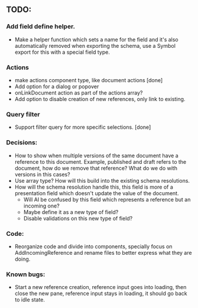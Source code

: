 ## TODO:

### Add field define helper.

- Make a helper function which sets a name for the field and it's also automatically removed when exporting the schema, use a Symbol export for this with a special field type.

### Actions

- make actions component type, like document actions [done]
- Add option for a dialog or popover
- onLinkDocument action as part of the actions array?
- Add option to disable creation of new references, only link to existing.

### Query filter

- Support filter query for more specific selections. [done]

### Decisions:

- How to show when multiple versions of the same document have a reference to this document. Example, published and draft refers to the document, how do we remove that reference? What do we do with versions in this cases?
- Use array type? How will this build into the existing schema resolutions.
- How will the schema resolution handle this, this field is more of a presentation field which doesn't update the value of the document.
  - Will AI be confused by this field which represents a reference but an incoming one?
  - Maybe define it as a new type of field?
  - Disable validations on this new type of field?

### Code:

- Reorganize code and divide into components, specially focus on AddIncomingReference and rename files to better express what they are doing.

### Known bugs:

- Start a new reference creation, reference input goes into loading, then close the new pane, reference input stays in loading, it should go back to idle state.
